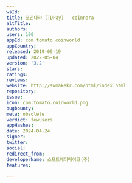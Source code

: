 ```yaml
---
wsId: 
title: 코인나라 (TDPay) - coinnara
altTitle: 
authors: 
users: 100
appId: com.tomato.coinworld
appCountry: 
released: 2019-09-19
updated: 2022-05-04
version: '3.2'
stars: 
ratings: 
reviews: 
website: http://swmakekr.com/html/index.html
repository: 
issue: 
icon: com.tomato.coinworld.png
bugbounty: 
meta: obsolete
verdict: fewusers
appHashes: 
date: 2024-04-24
signer: 
twitter: 
social: 
redirect_from: 
developerName: 소프트웨어메이크(주)
features: 

---
```


